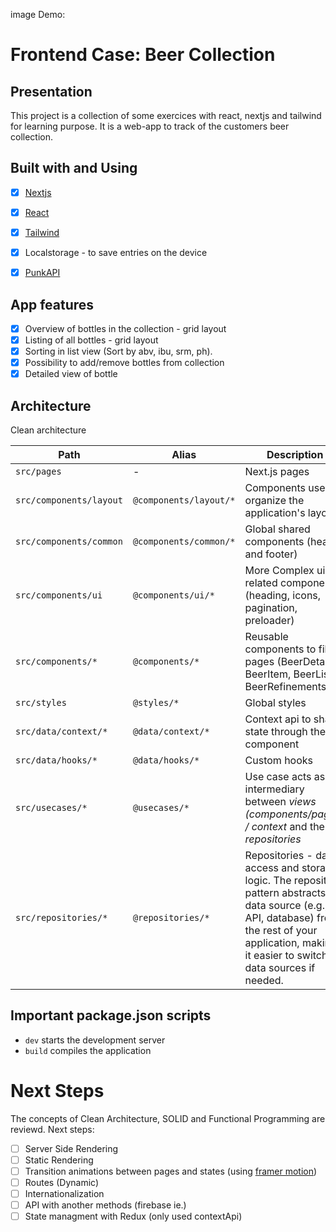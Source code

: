 image
Demo: 

# Frontend Case: Beer Collection

## Presentation
This project is a collection of some exercices with react, nextjs and tailwind for learning purpose.
It is a web-app to track of the customers beer collection.

## Built with and Using
- [x] [Nextjs](https://nextjs.org/)
- [x] [React](https://react.dev/)
- [x] [Tailwind](https://tailwindcss.com/)
- [x] Localstorage - to save entries on the device
- [x] [PunkAPI](https://punkapi.com/documentation/v2)


## App features
- [x] Overview of bottles in the collection - grid layout
- [x] Listing of all bottles - grid layout
- [x] Sorting in list view (Sort by abv, ibu, srm, ph).
- [x] Possibility to add/remove bottles from collection
- [x] Detailed view of bottle

## Architecture
Clean architecture

| Path |  Alias | Description  |
|---|---|---|
| `src/pages`  | -  | Next.js pages |
| `src/components/layout`  | `@components/layout/*`  | Components used to organize the application's layout  |
| `src/components/common`  | `@components/common/*`  | Global shared components (header and footer)  |
| `src/components/ui`  | `@components/ui/*`  | More Complex ui related components (heading, icons, pagination, preloader)  |
| `src/components/*`  | `@components/*`  | Reusable components to fill pages (BeerDetail, BeerItem, BeerList, BeerRefinements) |
| `src/styles`  | `@styles/*`  | Global styles  |
| `src/data/context/*`  | `@data/context/*`  | Context api to share state through the component  |
| `src/data/hooks/*`  | `@data/hooks/*`  | Custom hooks  |
| `src/usecases/*`  | `@usecases/*`  | Use case acts as an intermediary between *views (components/pages) / context* and the *repositories*  |
| `src/repositories/*`  | `@repositories/*`  | Repositories - data access and storage logic. The repository pattern abstracts the data source (e.g., API, database) from the rest of your application, making it easier to switch data sources if needed. |


## Important package.json scripts
- `dev` starts the development server
- `build` compiles the application


# Next Steps
The concepts of Clean Architecture, SOLID and Functional Programming are reviewd. Next steps:

- [ ] Server Side Rendering
- [ ] Static Rendering
- [ ] Transition animations between pages and states (using [framer motion](https://www.framer.com/motion/use-in-view/))
- [ ] Routes (Dynamic)
- [ ] Internationalization
- [ ] API with another methods (firebase ie.)
- [ ] State managment with Redux (only used contextApi)
